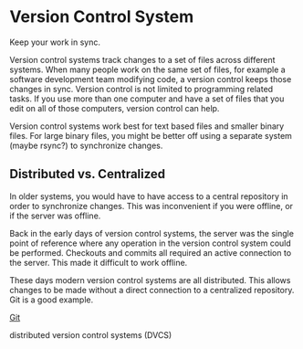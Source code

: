 # Version Control System

Keep your work in sync. 

Version control systems track changes to a set of files across different systems. When many people work on the same set of files, for example a software development team modifying code, a version control keeps those changes in sync. Version control is not limited to programming related tasks. If you use more than one computer and have a set of files that you edit on all of those computers, version control can help. 

Version control systems work best for text based files and smaller binary files.  For large binary files, you might be better off using a separate system (maybe rsync?) to synchronize changes. 


## Distributed vs. Centralized

In older systems, you would have to have access to a central repository in order to synchronize changes.  This was inconvenient if you were offline, or if the server was offline. 

Back in the early days of version control systems, the server was the single point of reference where any operation in the version control system could be performed. Checkouts and commits all required an active connection to the server. This made it difficult to work offline. 

These days modern version control systems are all distributed. This allows changes to be made without a direct connection to a centralized repository. Git is a good example. 

[ Git ](git.md)

distributed version control systems (DVCS)


